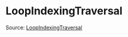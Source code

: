 # LoopIndexingTraversal

Source: [LoopIndexingTraversal](../../../csrc/device_lower/analysis/index_compute.cpp#L1034)
